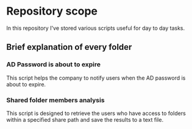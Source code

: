 # Repository scope
In this repository I've stored various scripts useful for day to day tasks.

## Brief explanation of every folder
### AD Password is about to expire
This script helps the company to notify users when the AD password is about to expire.
### Shared folder members analysis
This script is designed to retrieve the users who have access to folders within a specified share path and save the results to a text file.